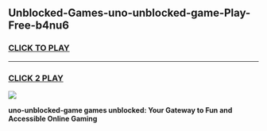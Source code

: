 
## Unblocked-Games-uno-unblocked-game-Play-Free-b4nu6
<h3>
<a href="https://premium76.site?title=uno-unblocked-game&ref=18A1">CLICK TO PLAY</a></h3>
<hr>

<h3>
<a href="https://premium76.site?title=uno-unblocked-game&ref=18A1">CLICK 2 PLAY</a>
  
</h3>

<a href="https://premium76.site?title=uno-unblocked-game&ref=18A1"><img src="https://clearcache.store/games.png"></a>


**uno-unblocked-game games unblocked: Your Gateway to Fun and Accessible Online Gaming**
